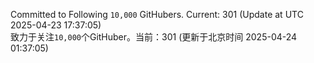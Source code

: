 Committed to Following `10,000` GitHubers. Current: <!-- FOLLOWING_COUNT -->301<!-- FOLLOWING_COUNT --> (Update at UTC <!-- LAST_UPDATED -->2025-04-23 17:37:05<!-- LAST_UPDATED -->)<br>
致力于关注`10,000`个GitHuber。当前：<!-- FOLLOWING_COUNT -->301<!-- FOLLOWING_COUNT --> (更新于北京时间 <!-- LAST_UPDATED_CST -->2025-04-24 01:37:05<!-- LAST_UPDATED_CST -->)
